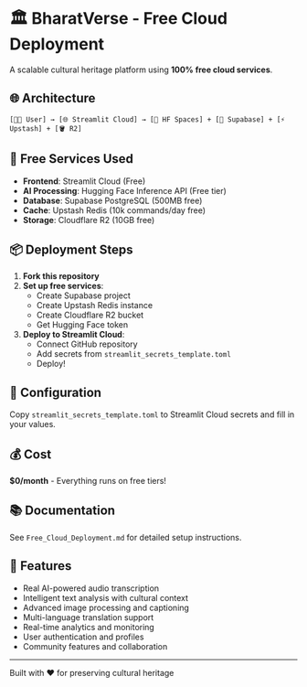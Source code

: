 # 🏛️ BharatVerse - Free Cloud Deployment

A scalable cultural heritage platform using **100% free cloud services**.

## 🌐 Architecture

```
[🧑‍💻 User] → [🌐 Streamlit Cloud] → [🔮 HF Spaces] + [🐘 Supabase] + [⚡ Upstash] + [🪣 R2]
```

## 🚀 Free Services Used

- **Frontend**: Streamlit Cloud (Free)
- **AI Processing**: Hugging Face Inference API (Free tier)
- **Database**: Supabase PostgreSQL (500MB free)
- **Cache**: Upstash Redis (10k commands/day free)
- **Storage**: Cloudflare R2 (10GB free)

## 📦 Deployment Steps

1. **Fork this repository**
2. **Set up free services**:
   - Create Supabase project
   - Create Upstash Redis instance
   - Create Cloudflare R2 bucket
   - Get Hugging Face token
3. **Deploy to Streamlit Cloud**:
   - Connect GitHub repository
   - Add secrets from `streamlit_secrets_template.toml`
   - Deploy!

## 🔧 Configuration

Copy `streamlit_secrets_template.toml` to Streamlit Cloud secrets and fill in your values.

## 💰 Cost

**$0/month** - Everything runs on free tiers!

## 📚 Documentation

See `Free_Cloud_Deployment.md` for detailed setup instructions.

## 🎯 Features

- Real AI-powered audio transcription
- Intelligent text analysis with cultural context
- Advanced image processing and captioning
- Multi-language translation support
- Real-time analytics and monitoring
- User authentication and profiles
- Community features and collaboration

---

Built with ❤️ for preserving cultural heritage

